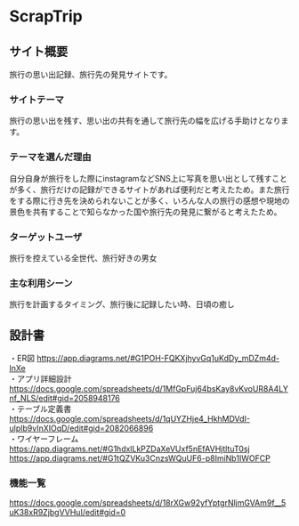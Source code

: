 # ScrapTrip

## サイト概要
旅行の思い出記録、旅行先の発見サイトです。

### サイトテーマ
旅行の思い出を残す、思い出の共有を通して旅行先の幅を広げる手助けとなります。

### テーマを選んだ理由
自分自身が旅行をした際にinstagramなどSNS上に写真を思い出として残すことが多く、旅行だけの記録ができるサイトがあれば便利だと考えたため。また旅行をする際に行き先を決められないことが多く、いろんな人の旅行の感想や現地の景色を共有することで知らなかった国や旅行先の発見に繋がると考えたため。

### ターゲットユーザ
旅行を控えている全世代、旅行好きの男女

### 主な利用シーン
旅行を計画するタイミング、旅行後に記録したい時、日頃の癒し

## 設計書
・ER図
https://app.diagrams.net/#G1POH-FQKXjhyvGq1uKdDy_mDZm4d-lnXe<br>
・アプリ詳細設計
https://docs.google.com/spreadsheets/d/1MfGpFuj64bsKay8vKvoUR8A4LYnf_NLS/edit#gid=2058948176<br>
・テーブル定義書
https://docs.google.com/spreadsheets/d/1qUYZHje4_HkhMDVdI-ulpIb9vInXIOqD/edit#gid=2082066896<br>
・ワイヤーフレーム
https://app.diagrams.net/#G1hdxlLkPZDaXeVUxf5nEfAVHjtltuT0sj<br>
https://app.diagrams.net/#G1tQZVKu3CnzsWQuUF6-p8ImiNb1IWOFCP<br>

### 機能一覧
https://docs.google.com/spreadsheets/d/18rXGw92yfYptgrNljmGVAm9f__5uK38xR9ZjbgVVHuI/edit#gid=0


